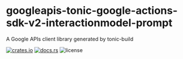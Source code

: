# googleapis-tonic-google-actions-sdk-v2-interactionmodel-prompt

A Google APIs client library generated by tonic-build

[![crates.io](https://img.shields.io/crates/v/googleapis-tonic-google-actions-sdk-v2-interactionmodel-prompt)](https://crates.io/crates/googleapis-tonic-google-actions-sdk-v2-interactionmodel-prompt)
[![docs.rs](https://img.shields.io/docsrs/googleapis-tonic-google-actions-sdk-v2-interactionmodel-prompt)](https://docs.rs/googleapis-tonic-google-actions-sdk-v2-interactionmodel-prompt)
![license](https://img.shields.io/crates/l/googleapis-tonic-google-actions-sdk-v2-interactionmodel-prompt)

